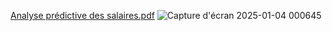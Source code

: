 [Analyse prédictive des salaires.pdf](https://github.com/user-attachments/files/18294607/Analyse.predictive.des.salaires.pdf)
![Capture d'écran 2025-01-04 000645](https://github.com/user-attachments/assets/053fb30e-5e48-4d1e-88dd-5f85b227c1c8)
